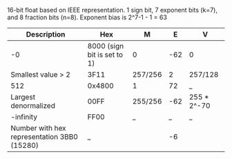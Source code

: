 16-bit float based on IEEE representation. 1 sign bit, 7 exponent bits (k=7), and 8 fraction bits (n=8). Exponent bias is 2^7-1 - 1 = 63

| Description | Hex | M | E | V |
|---|---|---|---|---|
| -0 | 8000 (sign bit is set to 1) | 0 | -62 | 0 |
| Smallest value > 2 | 3F11 | 257/256 | 2 | 257/128 |
| 512 | 0x4800 | 1 | 72 | _ |
| Largest denormalized | 00FF | 255/256 | -62 | 255 * 2^-70  |
| -infinity | FF00 | _ | _ | _ |
| Number with hex representation 3BB0 (15280) | _ |  | -6 |  |
